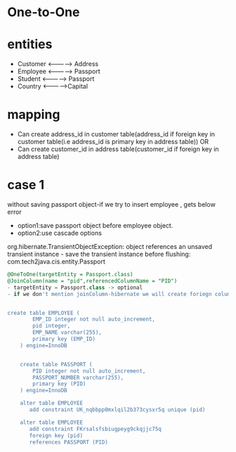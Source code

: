 # One-to-One

# entities
- Customer <-----> Address
- Employee <-----> Passport
- Student  <-----> Passport
- Country  <----->Capital

# mapping
- Can create address_id in customer table(address_id if foreign key in customer table(i.e address_id is primary key in address table))
             OR 
- Can create customer_id in address table(customer_id if foreign key in address table)              

# case 1
without saving passport object-if we try to insert employee , gets below error
- option1:save passport object before employee object.
- option2:use cascade options

org.hibernate.TransientObjectException: object references an unsaved transient instance - save the transient instance before flushing: com.tech2java.cis.entity.Passport

```sql
@OneToOne(targetEntity = Passport.class)
@JoinColumn(name = "pid",referencedColumnName = "PID")
- targetEntity = Passport.class -> optional 
- if we don't mention joinColumn-hibernate we will create foriegn column with passport_pid column


create table EMPLOYEE (
        EMP_ID integer not null auto_increment,
        pid integer,
        EMP_NAME varchar(255),
        primary key (EMP_ID)
    ) engine=InnoDB


    create table PASSPORT (
        PID integer not null auto_increment,
        PASSPORT_NUMBER varchar(255),
        primary key (PID)
    ) engine=InnoDB

    alter table EMPLOYEE 
       add constraint UK_nqbbpp0mxlqil2b373cysxr5q unique (pid)

    alter table EMPLOYEE 
       add constraint FKrsalsfsbiugpeyg9ckqjjc75q 
       foreign key (pid) 
       references PASSPORT (PID)    
```